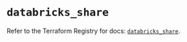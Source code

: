 # `databricks_share`

Refer to the Terraform Registry for docs: [`databricks_share`](https://registry.terraform.io/providers/databricks/databricks/1.62.1/docs/resources/share).
